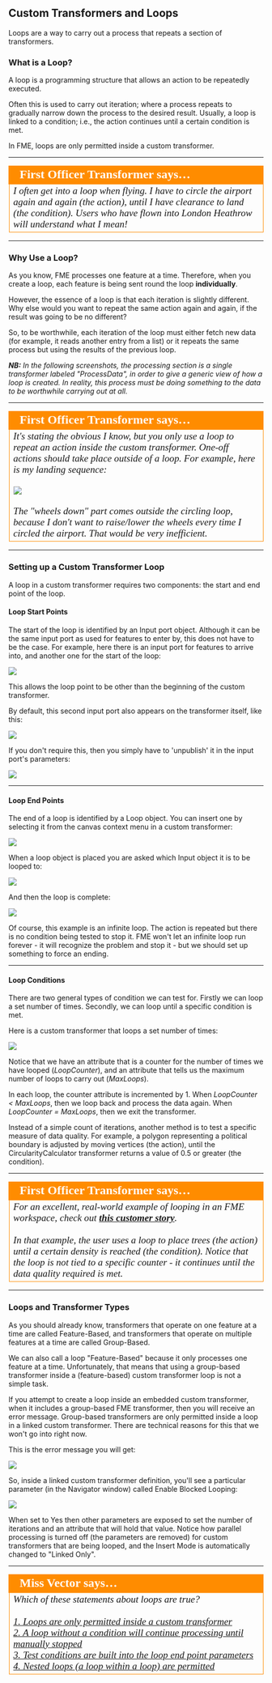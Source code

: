 ## Custom Transformers and Loops ##

Loops are a way to carry out a process that repeats a section of transformers.

### What is a Loop? ###

A loop is a programming structure that allows an action to be repeatedly executed.

Often this is used to carry out iteration; where a process repeats to gradually narrow down the process to the desired result. Usually, a loop is linked to a condition; i.e., the action continues until a certain condition is met.

In FME, loops are only permitted inside a custom transformer.

---

<table style="border-spacing: 0px">
<tr>
<td style="vertical-align:middle;background-color:darkorange;border: 2px solid darkorange">
<i class="fa fa-quote-left fa-lg fa-pull-left fa-fw" style="color:white;padding-right: 12px;vertical-align:text-top"></i>
<span style="color:white;font-size:x-large;font-weight: bold;font-family:serif">First Officer Transformer says…</span>
</td>
</tr>

<tr>
<td style="border: 1px solid darkorange">
<span style="font-family:serif; font-style:italic; font-size:larger">
I often get into a loop when flying. I have to circle the airport again and again (the action), until I have clearance to land (the condition). Users who have flown into London Heathrow will understand what I mean!
</span>
</td>
</tr>
</table>

---

### Why Use a Loop? ###

As you know, FME processes one feature at a time. Therefore, when you create a loop, each feature is being sent round the loop **individually**. 

However, the essence of a loop is that each iteration is slightly different. Why else would you want to repeat the same action again and again, if the result was going to be no different?

So, to be worthwhile, each iteration of the loop must either fetch new data (for example, it reads another entry from a list) or it repeats the same process but using the results of the previous loop.

***NB:*** *In the following screenshots, the processing section is a single transformer labeled "ProcessData", in order to give a generic view of how a loop is created. In reality, this process must be doing something to the data  to be worthwhile carrying out at all.*


---

<table style="border-spacing: 0px">
<tr>
<td style="vertical-align:middle;background-color:darkorange;border: 2px solid darkorange">
<i class="fa fa-quote-left fa-lg fa-pull-left fa-fw" style="color:white;padding-right: 12px;vertical-align:text-top"></i>
<span style="color:white;font-size:x-large;font-weight: bold;font-family:serif">First Officer Transformer says…</span>
</td>
</tr>

<tr>
<td style="border: 1px solid darkorange">
<span style="font-family:serif; font-style:italic; font-size:larger">
It's stating the obvious I know, but you only use a loop to repeat an action inside the custom transformer. One-off actions should take place outside of a loop. For example, here is my landing sequence:
<br><br><img src="./Images/Img5.054.CTFOTransformerLandingProcedure.png">
<br><br>The "wheels down" part comes outside the circling loop, because I don't want to raise/lower the wheels every time I circled the airport. That would be very inefficient.
</span>
</td>
</tr>
</table>

---

### Setting up a Custom Transformer Loop ###

A loop in a custom transformer requires two components: the start and end point of the loop.

#### Loop Start Points ####
The start of the loop is identified by an Input port object. Although it can be the same input port as used for features to enter by, this does not have to be the case. For example, here there is an input port for features to arrive into, and another one for the start of the loop:

![](./Images/Img5.055.CTLoopInputPort.png)

This allows the loop point to be other than the beginning of the custom transformer.

By default, this second input port also appears on the transformer itself, like this:

![](./Images/Img5.056.CTLoopInputPortOnCanvas.png)

If you don't require this, then you simply have to 'unpublish' it in the input port's parameters:

![](./Images/Img5.057.CTLoopInputPortUnpublish.png)

---

#### Loop End Points ####

The end of a loop is identified by a Loop object. You can insert one by selecting it from the canvas context menu in a custom transformer:

![](./Images/Img5.058.CTInsertLoop.png)

When a loop object is placed you are asked which Input object it is to be looped to:

![](./Images/Img5.059.CTInsertLoopSelectInput.png)

And then the loop is complete:

![](./Images/Img5.060.CTCompletedLoop.png)

Of course, this example is an infinite loop. The action is repeated but there is no condition being tested to stop it. FME won't let an infinite loop run forever - it will recognize the problem and stop it - but we should set up something to force an ending. 

---

#### Loop Conditions ####

There are two general types of condition we can test for. Firstly we can loop a set number of times. Secondly, we can loop until a specific condition is met.

Here is a custom transformer that loops a set number of times:

![](./Images/Img5.061.CTLoopCounterCondition.png)

Notice that we have an attribute that is a counter for the number of times we have looped (*LoopCounter*), and an attribute that tells us the maximum number of loops to carry out (*MaxLoops*). 

In each loop, the counter attribute is incremented by 1. When *LoopCounter < MaxLoops*, then we loop back and process the data again. When *LoopCounter = MaxLoops*, then we exit the transformer.

Instead of a simple count of iterations, another method is to test a specific measure of data quality. For example, a polygon representing a political boundary is adjusted by moving vertices (the action), until the CircularityCalculator transformer returns a value of 0.5 or greater (the condition). 

---

<table style="border-spacing: 0px">
<tr>
<td style="vertical-align:middle;background-color:darkorange;border: 2px solid darkorange">
<i class="fa fa-quote-left fa-lg fa-pull-left fa-fw" style="color:white;padding-right: 12px;vertical-align:text-top"></i>
<span style="color:white;font-size:x-large;font-weight: bold;font-family:serif">First Officer Transformer says…</span>
</td>
</tr>

<tr>
<td style="border: 1px solid darkorange">
<span style="font-family:serif; font-style:italic; font-size:larger">
For an excellent, real-world example of looping in an FME workspace, check out <a href="http://www.fme.ly/LoopExample"><strong>this customer story</strong></a>.
<br><br>In that example, the user uses a loop to place trees (the action) until a certain density is reached (the condition). Notice that the loop is not tied to a specific counter - it continues until the data quality required is met.
</span>
</td>
</tr>
</table>

---

### Loops and Transformer Types ###

As you should already know, transformers that operate on one feature at a time are called Feature-Based, and transformers that operate on multiple features at a time are called Group-Based.

We can also call a loop "Feature-Based" because it only processes one feature at a time. Unfortunately, that means that using a group-based transformer inside a (feature-based) custom transformer loop is not a simple task. 

If you attempt to create a loop inside an embedded custom transformer, when it includes a group-based FME transformer, then you will receive an error message. Group-based transformers are only permitted inside a loop in a linked custom transformer. There are technical reasons for this that we won't go into right now.

This is the error message you will get:

![](./Images/Img5.062.CTLoopWithBlockingMessage.png)

So, inside a linked custom transformer definition, you'll see a particular parameter (in the Navigator window) called Enable Blocked Looping:

![](./Images/Img5.063.CTLoopWithBlockingParameter.png)

When set to Yes then other parameters are exposed to set the number of iterations and an attribute that will hold that value. Notice how parallel processing is turned off (the parameters are removed) for custom transformers that are being looped, and the Insert Mode is automatically changed to "Linked Only".

---

<table style="border-spacing: 0px">
<tr>
<td style="vertical-align:middle;background-color:darkorange;border: 2px solid darkorange">
<i class="fa fa-quote-left fa-lg fa-pull-left fa-fw" style="color:white;padding-right: 12px;vertical-align:text-top"></i>
<span style="color:white;font-size:x-large;font-weight: bold;font-family:serif">Miss Vector says…</span>
</td>
</tr>

<tr>
<td style="border: 1px solid darkorange">
<span style="font-family:serif; font-style:italic; font-size:larger">
Which of these statements about loops are true?
<br><br><a href="http://52.73.3.37/fmedatastreaming/Manual/QAResponse2017.fmw?chapter=13&question=7&answer=1&DestDataset_TEXTLINE=C%3A%5CFMEOutput%5CQAResponse.html">1. Loops are only permitted inside a custom transformer</a>
<br><a href="http://52.73.3.37/fmedatastreaming/Manual/QAResponse2017.fmw?chapter=13&question=7&answer=2&DestDataset_TEXTLINE=C%3A%5CFMEOutput%5CQAResponse.html">2. A loop without a condition will continue processing until manually stopped</a>
<br><a href="http://52.73.3.37/fmedatastreaming/Manual/QAResponse2017.fmw?chapter=13&question=7&answer=3&DestDataset_TEXTLINE=C%3A%5CFMEOutput%5CQAResponse.html">3. Test conditions are built into the loop end point parameters</a>
<br><a href="http://52.73.3.37/fmedatastreaming/Manual/QAResponse2017.fmw?chapter=13&question=7&answer=4&DestDataset_TEXTLINE=C%3A%5CFMEOutput%5CQAResponse.html">4. Nested loops (a loop within a loop) are permitted</a>
</span>
</td>
</tr>
</table>

